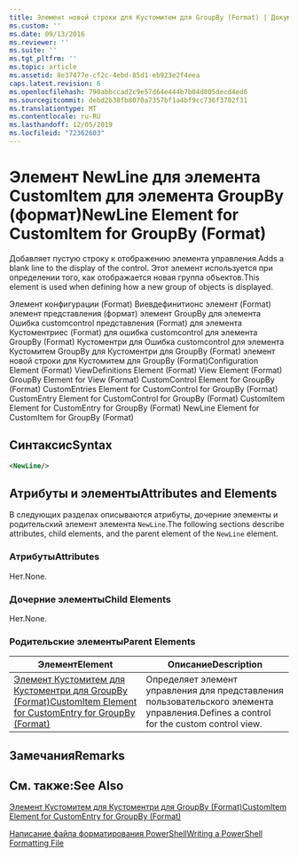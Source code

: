```yaml
---
title: Элемент новой строки для Кустомитем для GroupBy (Format) | Документация Майкрософт
ms.custom: ''
ms.date: 09/13/2016
ms.reviewer: ''
ms.suite: ''
ms.tgt_pltfrm: ''
ms.topic: article
ms.assetid: 8e37477e-cf2c-4ebd-85d1-eb923e2f4eea
caps.latest.revision: 6
ms.openlocfilehash: 790abbccad2c9e57d64e444b7b04d805decd4ed6
ms.sourcegitcommit: debd2b38fb8070a7357bf1a4bf9cc736f3702f31
ms.translationtype: MT
ms.contentlocale: ru-RU
ms.lasthandoff: 12/05/2019
ms.locfileid: "72362603"
---
```

# <a name="newline-element-for-customitem-for-groupby-format"></a><span data-ttu-id="c4612-102">Элемент NewLine для элемента CustomItem для элемента GroupBy (формат)</span><span class="sxs-lookup"><span data-stu-id="c4612-102">NewLine Element for CustomItem for GroupBy (Format)</span></span>

<span data-ttu-id="c4612-103">Добавляет пустую строку к отображению элемента управления.</span><span class="sxs-lookup"><span data-stu-id="c4612-103">Adds a blank line to the display of the control.</span></span> <span data-ttu-id="c4612-104">Этот элемент используется при определении того, как отображается новая группа объектов.</span><span class="sxs-lookup"><span data-stu-id="c4612-104">This element is used when defining how a new group of objects is displayed.</span></span>

<span data-ttu-id="c4612-105">Элемент конфигурации (Format) Виевдефинитионс элемент (Format) элемент представления (формат) элемент GroupBy для элемента Ошибка customcontrol представления (Format) для элемента Кустоментриес (Format) для ошибка customcontrol для элемента GroupBy (Format) Кустоментри для Ошибка customcontrol для элемента Кустомитем GroupBy для Кустоментри для GroupBy (Format) элемент новой строки для Кустомитем для GroupBy (Format)</span><span class="sxs-lookup"><span data-stu-id="c4612-105">Configuration Element (Format) ViewDefinitions Element (Format) View Element (Format) GroupBy Element for View (Format) CustomControl Element for GroupBy (Format) CustomEntries Element for CustomControl for GroupBy (Format) CustomEntry Element for CustomControl for GroupBy (Format) CustomItem Element for CustomEntry for GroupBy (Format) NewLine Element for CustomItem for GroupBy (Format)</span></span>

## <a name="syntax"></a><span data-ttu-id="c4612-106">Синтаксис</span><span class="sxs-lookup"><span data-stu-id="c4612-106">Syntax</span></span>

```xml
<NewLine/>
```

## <a name="attributes-and-elements"></a><span data-ttu-id="c4612-107">Атрибуты и элементы</span><span class="sxs-lookup"><span data-stu-id="c4612-107">Attributes and Elements</span></span>

<span data-ttu-id="c4612-108">В следующих разделах описываются атрибуты, дочерние элементы и родительский элемент элемента `NewLine`.</span><span class="sxs-lookup"><span data-stu-id="c4612-108">The following sections describe attributes, child elements, and the parent element of the `NewLine` element.</span></span>

### <a name="attributes"></a><span data-ttu-id="c4612-109">Атрибуты</span><span class="sxs-lookup"><span data-stu-id="c4612-109">Attributes</span></span>

<span data-ttu-id="c4612-110">Нет.</span><span class="sxs-lookup"><span data-stu-id="c4612-110">None.</span></span>

### <a name="child-elements"></a><span data-ttu-id="c4612-111">Дочерние элементы</span><span class="sxs-lookup"><span data-stu-id="c4612-111">Child Elements</span></span>

<span data-ttu-id="c4612-112">Нет.</span><span class="sxs-lookup"><span data-stu-id="c4612-112">None.</span></span>

### <a name="parent-elements"></a><span data-ttu-id="c4612-113">Родительские элементы</span><span class="sxs-lookup"><span data-stu-id="c4612-113">Parent Elements</span></span>

|<span data-ttu-id="c4612-114">Элемент</span><span class="sxs-lookup"><span data-stu-id="c4612-114">Element</span></span>|<span data-ttu-id="c4612-115">Описание</span><span class="sxs-lookup"><span data-stu-id="c4612-115">Description</span></span>|
|-------------|-----------------|
|[<span data-ttu-id="c4612-116">Элемент Кустомитем для Кустоментри для GroupBy (Format)</span><span class="sxs-lookup"><span data-stu-id="c4612-116">CustomItem Element for CustomEntry for GroupBy (Format)</span></span>](./customitem-element-for-customentry-for-groupby-format.md)|<span data-ttu-id="c4612-117">Определяет элемент управления для представления пользовательского элемента управления.</span><span class="sxs-lookup"><span data-stu-id="c4612-117">Defines a control for the custom control view.</span></span>|

## <a name="remarks"></a><span data-ttu-id="c4612-118">Замечания</span><span class="sxs-lookup"><span data-stu-id="c4612-118">Remarks</span></span>

## <a name="see-also"></a><span data-ttu-id="c4612-119">См. также:</span><span class="sxs-lookup"><span data-stu-id="c4612-119">See Also</span></span>

[<span data-ttu-id="c4612-120">Элемент Кустомитем для Кустоментри для GroupBy (Format)</span><span class="sxs-lookup"><span data-stu-id="c4612-120">CustomItem Element for CustomEntry for GroupBy (Format)</span></span>](./customitem-element-for-customentry-for-groupby-format.md)

[<span data-ttu-id="c4612-121">Написание файла форматирования PowerShell</span><span class="sxs-lookup"><span data-stu-id="c4612-121">Writing a PowerShell Formatting File</span></span>](./writing-a-powershell-formatting-file.md)
